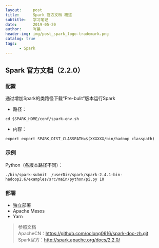 ```yaml
---
layout:     post  
title:      Spark 官方文档 概述  
subtitle:   学习笔记  
date:       2019-05-20  
author:     岑晨  
header-img: img/post_spark_logo-trademark.png  
catalog: true  
tags:  
      - Spark  
---  
```

## Spark 官方文档（2.2.0）

### 配置   
通过增加Spark的类路径下载“Pre-bulit”版本运行Spark  
- 路径：  
```
cd $SPARK_HOME/conf/spark-env.sh
```   
- 内容：  
```
export export SPARK_DIST_CLASSPATH=$(XXXXXX/bin/hadoop classpath)
```   
### 示例  
Python（各版本路径不同）：   
```
./bin/spark-submit  /userDir/spark/spark-2.4.1-bin-hadoop2.6/examples/src/main/python/pi.py 10 
```   
### 部署
- 独立部署
- Apache Mesos  
- Yarn
 
> 参照文档  
    ApacheCN：https://github.com/oolong0616/spark-doc-zh.git  
    Spark官方：http://spark.apache.org/docs/2.2.0/    


 